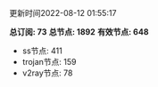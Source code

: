 更新时间2022-08-12 01:55:17

**总订阅: 73**
**总节点: 1892**
**有效节点: 648**
- ss节点: 411
- trojan节点: 159
- v2ray节点: 78
